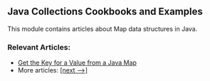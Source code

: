 ## Java Collections Cookbooks and Examples

This module contains articles about Map data structures in Java.

### Relevant Articles:
- [Get the Key for a Value from a Java Map](https://www.baeldung.com/java-map-key-from-value)
- More articles: [[next -->]](/core-java-modules/core-java-collections-maps-2)
